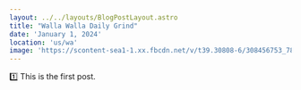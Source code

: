 ```yaml
---
layout: ../../layouts/BlogPostLayout.astro
title: "Walla Walla Daily Grind"
date: 'January 1, 2024'
location: 'us/wa'
image: 'https://scontent-sea1-1.xx.fbcdn.net/v/t39.30808-6/308456753_781524703225806_569401565395022855_n.jpg?_nc_cat=110&ccb=1-7&_nc_sid=6ee11a&_nc_ohc=uvZyf5C_QRYQ7kNvgEoGXj6&_nc_ht=scontent-sea1-1.xx&oh=00_AYCHrJpHX5Xw9TtCo0R0npMfJTqX8A-t8rX2xYe-GkyvzQ&oe=66DDB755'
---
```


<div class='bg-green-500 h-screen text-black'>

<p>1️⃣ This is the first post.</p>

<div>